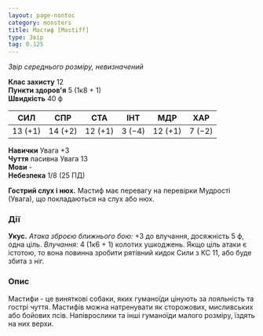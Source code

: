 ```yaml
---
layout: page-nontoc
category: monsters
title: Мастиф [Mastiff]
type: Звір
tag: 0.125
---
```


_Звір середнього розміру, невизначений_

**Клас захисту** 12    
**Пункти здоров'я** 5 (1к8 + 1)    
**Швидкість** 40 ф

| СИЛ     | СПР     | СТА     | ІНТ    | МДР     | ХАР    |
| ------- | ------- | ------- | ------ | ------- | ------ |
| 13 (+1) | 14 (+2) | 12 (+1) | 3 (−4) | 12 (+1) | 7 (−2) |

**Навички** Увага +3    
**Чуття** пасивна Увага 13    
**Мови** -    
**Небезпека** 1/8 (25 ПД)

**Гострий слух і нюх.** Мастиф має перевагу на перевірки Мудрості (Увага), що покладаються на слух або нюх.

### Дії
**Укус.** _Атака зброєю ближнього бою:_ +3 до влучання, досяжність 5 ф, одна ціль. _Влучання:_ 4 (1к6 + 1) колотих ушкоджень. Якщо ціль атаки є істотою, то вона повинна зробити рятівний кидок Сили з КС 11, або буде збита з ніг.

### Опис
Мастифи - це виняткові собаки, яких гуманоїди цінують за лояльність та гострі чуття. Мастифів можна натренувати як сторожових, мисливських або бойових псів. Напіврослики та інші гуманоїди малого розміру, їздять на них верхи. 
